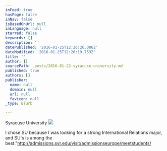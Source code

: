 ```yaml
---
inFeed: true
hasPage: false
inNav: false
isBasedOnUrl: null
inLanguage: null
starred: false
keywords: []
description: ''
datePublished: '2016-01-25T12:26:26.006Z'
dateModified: '2016-01-25T12:26:19.753Z'
title: ''
author: []
sourcePath: _posts/2016-01-22-syracuse-university.md
published: true
authors: []
publisher:
  name: null
  domain: null
  url: null
  favicon: null
_type: Blurb

---
```

Syracuse University
![](https://the-grid-user-content.s3-us-west-2.amazonaws.com/2612cab5-f0ca-4aa8-a1ca-9bc3231ab073.jpg)

I chose SU because I was looking for a strong International Relations major, and SU's is among the best."http://admissions.syr.edu/visit/admissionseurope/meetstudents/